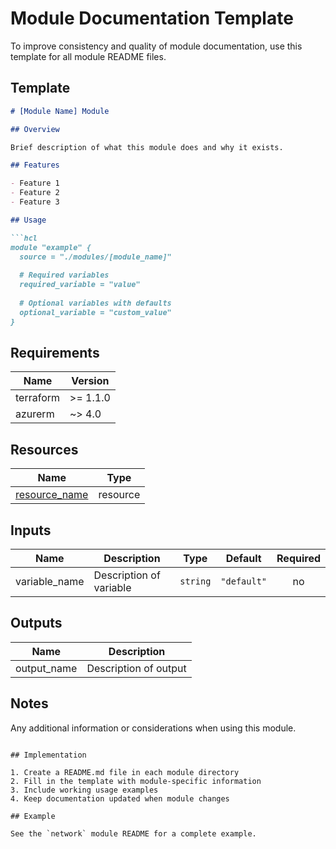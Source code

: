 # Module Documentation Template

To improve consistency and quality of module documentation, use this template for all module README files.

## Template

```markdown
# [Module Name] Module

## Overview

Brief description of what this module does and why it exists.

## Features

- Feature 1
- Feature 2
- Feature 3

## Usage

```hcl
module "example" {
  source = "./modules/[module_name]"
  
  # Required variables
  required_variable = "value"
  
  # Optional variables with defaults
  optional_variable = "custom_value"
}
```

## Requirements

| Name | Version |
|------|---------|
| terraform | >= 1.1.0 |
| azurerm | ~> 4.0 |

## Resources

| Name | Type |
|------|------|
| [resource_name](https://registry.terraform.io/providers/hashicorp/azurerm/latest/docs/resources/resource_type) | resource |

## Inputs

| Name | Description | Type | Default | Required |
|------|-------------|------|---------|:--------:|
| variable_name | Description of variable | `string` | `"default"` | no |

## Outputs

| Name | Description |
|------|-------------|
| output_name | Description of output |

## Notes

Any additional information or considerations when using this module.
```

## Implementation

1. Create a README.md file in each module directory
2. Fill in the template with module-specific information
3. Include working usage examples
4. Keep documentation updated when module changes

## Example

See the `network` module README for a complete example.

